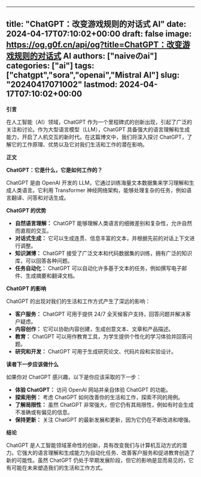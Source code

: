 
---
title: "ChatGPT：改变游戏规则的对话式 AI"
date: 2024-04-17T07:10:02+00:00
draft: false
image: https://og.g0f.cn/api/og?title=ChatGPT：改变游戏规则的对话式 AI
authors: ["naiveのai"]
categories: ["ai"]
tags: ["chatgpt","sora","openai","Mistral AI"]
slug: "20240417071002"
lastmod: 2024-04-17T07:10:02+00:00
---
**引言**

在人工智能（AI）领域，ChatGPT 作为一个里程碑式的创新出现，引起了广泛的关注和讨论。作为大型语言模型（LLM），ChatGPT 具备强大的语言理解和生成能力，开启了人机交互的新时代。在这篇博文中，我们将深入探讨 ChatGPT，了解它的工作原理、优势以及它对我们生活和工作的潜在影响。

**正文**

**ChatGPT：它是什么，它是如何工作的？**

ChatGPT 是由 OpenAI 开发的 LLM，它通过训练海量文本数据集来学习理解和生成人类语言。它利用 Transformer 神经网络架构，能够处理复杂的任务，例如语言翻译、问答和对话生成。

**ChatGPT 的优势**

* **自然语言理解：** ChatGPT 能够理解人类语言的细微差别和复杂性，允许自然而直观的交互。
* **对话式生成：** 它可以生成连贯、信息丰富的文本，并根据先前的对话上下文进行调整。
* **知识渊博：** ChatGPT 接受了广泛文本和代码数据集的训练，拥有广泛的知识库，可以回答各种问题。
* **任务自动化：** ChatGPT 可以自动化许多基于文本的任务，例如撰写电子邮件、生成摘要和翻译文档。

**ChatGPT 的影响**

ChatGPT 的出现对我们的生活和工作方式产生了深远的影响：

* **客户服务：** ChatGPT 可用于提供 24/7 全天候客户支持，回答问题并解决客户疑虑。
* **内容创作：** 它可以协助内容创建，生成创意文本、文章和产品描述。
* **教育：** ChatGPT 可以用作教育工具，为学生提供个性化的学习体验并回答问题。
* **研究和开发：** ChatGPT 可用于生成研究论文、代码片段和实验设计。

**读者下一步应该做什么**

如果你对 ChatGPT 感兴趣，以下是你应该采取的下一步：

* **体验 ChatGPT：** 访问 OpenAI 网站并亲自体验 ChatGPT 的功能。
* **探索用例：** 考虑 ChatGPT 如何改善你的生活和工作，探索不同的用例。
* **了解局限性：** 虽然 ChatGPT 非常强大，但它仍有其局限性，例如有时会生成不准确或有偏见的信息。
* **保持更新：** 关注 ChatGPT 的最新发展和更新，因为它仍在不断改进和增强。

**结论**

ChatGPT 是人工智能领域革命性的创新，具有改变我们与计算机互动方式的潜力。它强大的语言理解和生成能力为自动化任务、改善客户服务和促进教育创造了新的可能性。虽然 ChatGPT 仍处于早期发展阶段，但它的影响是显而易见的，它有可能在未来塑造我们的生活和工作方式。